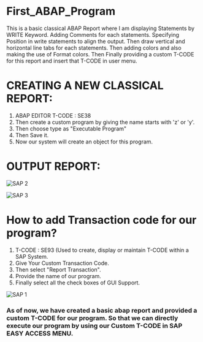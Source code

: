# First_ABAP_Program
This is a basic classical ABAP Report where I am displaying Statements by WRITE Keyword. Adding Comments for each statements. Specifying Position in write statements to align the output.
Then draw vertical and horizontal line tabs for each statements. Then adding colors and also making the use of Format colors. Then Finally providing a custom T-CODE for this report and insert that T-CODE in user menu.

# CREATING A NEW CLASSICAL REPORT:
1. ABAP EDITOR T-CODE : SE38
2. Then create a custom program by giving the name starts with 'z' or 'y'.
3. Then choose type as "Executable Program"
4. Then Save it.
5. Now our system will create an object for this program.


# OUTPUT REPORT:

![SAP 2](https://github.com/user-attachments/assets/cc6f83a6-e285-4716-9d7b-c92eee6dccdd)


![SAP 3](https://github.com/user-attachments/assets/266e0df4-5c86-4c18-816d-6e789b007218)


   
# How to add Transaction code for our program?
1. T-CODE : SE93 (Used to create, display or maintain T-CODE within a SAP System.
2. Give Your Custom Transaction Code.
3. Then select "Report Transaction".
4. Provide the name of our program.
5. Finally select all the check boxes of GUI Support.

![SAP 1](https://github.com/user-attachments/assets/9d01d0b1-b9e3-41aa-84d6-ed6f96b5c3e4)


### As of now, we have created a basic abap report and provided a custom T-CODE for our program. So that we can directly execute our program by using our Custom T-CODE in SAP EASY ACCESS MENU.

